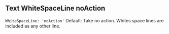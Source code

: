 ## Text WhiteSpaceLine noAction

`WhiteSpaceLine: 'noAction'` Default: Take no action. Whites space lines are included as any other line.  